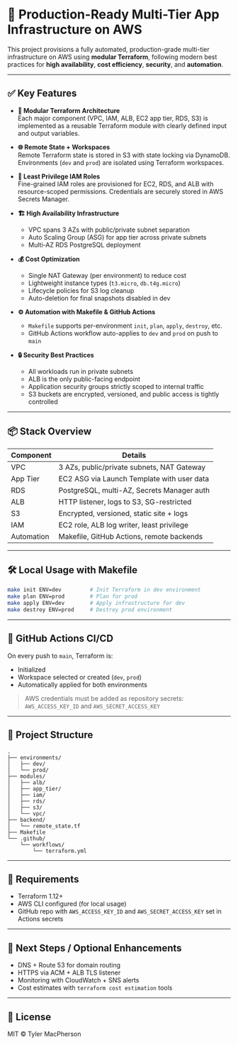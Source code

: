 # 🚀 Production-Ready Multi-Tier App Infrastructure on AWS

This project provisions a fully automated, production-grade multi-tier infrastructure on AWS using **modular Terraform**, following modern best practices for **high availability**, **cost efficiency**, **security**, and **automation**.

---

## ✅ Key Features

- **🧱 Modular Terraform Architecture**\
  Each major component (VPC, IAM, ALB, EC2 app tier, RDS, S3) is implemented as a reusable Terraform module with clearly defined input and output variables.

- **🌐 Remote State + Workspaces**\
  Remote Terraform state is stored in S3 with state locking via DynamoDB. Environments (`dev` and `prod`) are isolated using Terraform workspaces.

- **🔐 Least Privilege IAM Roles**\
  Fine-grained IAM roles are provisioned for EC2, RDS, and ALB with resource-scoped permissions. Credentials are securely stored in AWS Secrets Manager.

- **🏗️ High Availability Infrastructure**

  - VPC spans 3 AZs with public/private subnet separation
  - Auto Scaling Group (ASG) for app tier across private subnets
  - Multi-AZ RDS PostgreSQL deployment

- **💰 Cost Optimization**

  - Single NAT Gateway (per environment) to reduce cost
  - Lightweight instance types (`t3.micro`, `db.t4g.micro`)
  - Lifecycle policies for S3 log cleanup
  - Auto-deletion for final snapshots disabled in dev

- **⚙️ Automation with Makefile & GitHub Actions**

  - `Makefile` supports per-environment `init`, `plan`, `apply`, `destroy`, etc.
  - GitHub Actions workflow auto-applies to `dev` and `prod` on push to `main`

- **🔒 Security Best Practices**

  - All workloads run in private subnets
  - ALB is the only public-facing endpoint
  - Application security groups strictly scoped to internal traffic
  - S3 buckets are encrypted, versioned, and public access is tightly controlled

---

## 📦 Stack Overview

| Component  | Details                                    |
| ---------- | ------------------------------------------ |
| VPC        | 3 AZs, public/private subnets, NAT Gateway |
| App Tier   | EC2 ASG via Launch Template with user data |
| RDS        | PostgreSQL, multi-AZ, Secrets Manager auth |
| ALB        | HTTP listener, logs to S3, SG-restricted   |
| S3         | Encrypted, versioned, static site + logs   |
| IAM        | EC2 role, ALB log writer, least privilege  |
| Automation | Makefile, GitHub Actions, remote backends  |

---

## 🛠️ Local Usage with Makefile

```bash
make init ENV=dev         # Init Terraform in dev environment
make plan ENV=prod        # Plan for prod
make apply ENV=dev        # Apply infrastructure for dev
make destroy ENV=prod     # Destroy prod environment
```

---

## 🚀 GitHub Actions CI/CD

On every push to `main`, Terraform is:

- Initialized
- Workspace selected or created (`dev`, `prod`)
- Automatically applied for both environments

> AWS credentials must be added as repository secrets:\
> `AWS_ACCESS_KEY_ID` and `AWS_SECRET_ACCESS_KEY`

---

## 📁 Project Structure

```
.
├── environments/
│   ├── dev/
│   └── prod/
├── modules/
│   ├── alb/
│   ├── app_tier/
│   ├── iam/
│   ├── rds/
│   ├── s3/
│   └── vpc/
├── backend/
│   └── remote_state.tf
├── Makefile
└── .github/
    └── workflows/
        └── terraform.yml
```

---

## 📌 Requirements

- Terraform 1.12+
- AWS CLI configured (for local usage)
- GitHub repo with `AWS_ACCESS_KEY_ID` and `AWS_SECRET_ACCESS_KEY` set in Actions secrets

---

## 🧽 Next Steps / Optional Enhancements

- DNS + Route 53 for domain routing
- HTTPS via ACM + ALB TLS listener
- Monitoring with CloudWatch + SNS alerts
- Cost estimates with `terraform cost estimation` tools

---

## 📄 License

MIT © Tyler MacPherson

```
```
